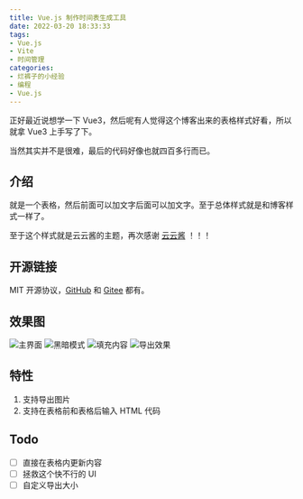 ```yaml
---
title: Vue.js 制作时间表生成工具
date: 2022-03-20 18:33:33
tags:
- Vue.js
- Vite
- 时间管理
categories:
- 烂裤子的小经验
- 编程
- Vue.js
---
```


正好最近说想学一下 Vue3，然后呢有人觉得这个博客出来的表格样式好看，所以就拿 Vue3 上手写了下。

当然其实并不是很难，最后的代码好像也就四百多行而已。

## 介绍

就是一个表格，然后前面可以加文字后面可以加文字。至于总体样式就是和博客样式一样了。

至于这个样式就是云云酱的主题，再次感谢 [云云酱](https://www.yunyoujun.cn/) ！！！

## 开源链接

MIT 开源协议，[GitHub](https://github.com/Rotten-LKZ/table-generator) 和 [Gitee](https://gitee.com/rotten_lkz/table-generator) 都有。

## 效果图

![主界面](https://cdn.jsdelivr.net/gh/Rotten-LKZ/cdn@main/images/content/timetable-image-58f9c2.png)
![黑暗模式](https://cdn.jsdelivr.net/gh/Rotten-LKZ/cdn@main/images/content/timetable-black-3a6d4f.png)
![填充内容](https://cdn.jsdelivr.net/gh/Rotten-LKZ/cdn@main/images/content/timetable-content-6059c6.png)
![导出效果](https://cdn.jsdelivr.net/gh/Rotten-LKZ/cdn@main/images/content/timetable-export-1913e3.png)

## 特性

1. 支持导出图片
2. 支持在表格前和表格后输入 HTML 代码

## Todo

- [ ] 直接在表格内更新内容
- [ ] 拯救这个快不行的 UI
- [ ] 自定义导出大小
